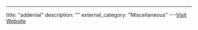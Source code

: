 ---
title: "addenial"
description: ""
external_category: "Miscellaneous"
---[Visit Website](https://github.com/addenial)

